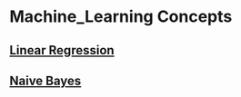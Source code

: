 # Machine_Learning Concepts
## <a href="Linear_Rigression.md">Linear Regression</a>
## <a href="NB.md">Naive Bayes</a>

